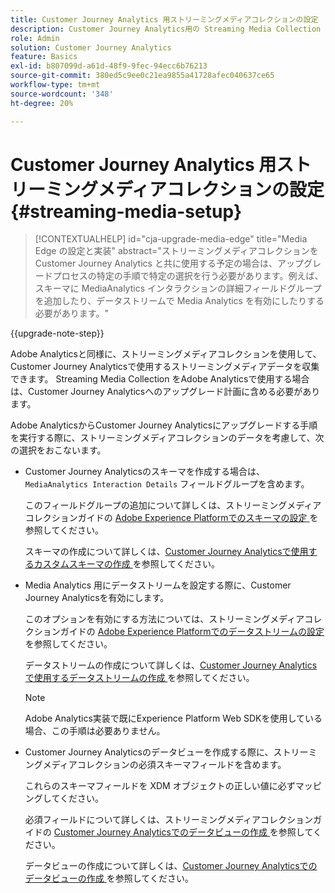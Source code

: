 ```yaml
---
title: Customer Journey Analytics 用ストリーミングメディアコレクションの設定
description: Customer Journey Analytics用の Streaming Media Collection の設定方法について説明します
role: Admin
solution: Customer Journey Analytics
feature: Basics
exl-id: b807099d-a61d-48f9-9fec-94ecc6b76213
source-git-commit: 380ed5c9ee0c21ea9855a41728afec040637ce65
workflow-type: tm+mt
source-wordcount: '348'
ht-degree: 20%

---
```


# Customer Journey Analytics 用ストリーミングメディアコレクションの設定 {#streaming-media-setup}

<!-- markdownlint-disable MD034 -->

>[!CONTEXTUALHELP]
>id="cja-upgrade-media-edge"
>title="Media Edge の設定と実装"
>abstract="ストリーミングメディアコレクションを Customer Journey Analytics と共に使用する予定の場合は、アップグレードプロセスの特定の手順で特定の選択を行う必要があります。例えば、スキーマに MediaAnalytics インタラクションの詳細フィールドグループを追加したり、データストリームで Media Analytics を有効にしたりする必要があります。"

<!-- markdownlint-enable MD034 -->

{{upgrade-note-step}}

Adobe Analyticsと同様に、ストリーミングメディアコレクションを使用して、Customer Journey Analyticsで使用するストリーミングメディアデータを収集できます。 Streaming Media Collection をAdobe Analyticsで使用する場合は、Customer Journey Analyticsへのアップグレード計画に含める必要があります。

Adobe AnalyticsからCustomer Journey Analyticsにアップグレードする手順を実行する際に、ストリーミングメディアコレクションのデータを考慮して、次の選択をおこないます。

* Customer Journey Analyticsのスキーマを作成する場合は、`MediaAnalytics Interaction Details` フィールドグループを含めます。

  このフィールドグループの追加について詳しくは、ストリーミングメディアコレクションガイドの [Adobe Experience Platformでのスキーマの設定 ](https://experienceleague.adobe.com/en/docs/media-analytics/using/implementation/edge-recommended/media-edge-sdk/implementation-edge#set-up-the-schema-in-adobe-experience-platform) を参照してください。

  スキーマの作成について詳しくは、[Customer Journey Analyticsで使用するカスタムスキーマの作成 ](/help/getting-started/cja-upgrade/cja-upgrade-schema-create.md) を参照してください。

* Media Analytics 用にデータストリームを設定する際に、Customer Journey Analyticsを有効にします。

  このオプションを有効にする方法については、ストリーミングメディアコレクションガイドの [Adobe Experience Platformでのデータストリームの設定 ](https://experienceleague.adobe.com/en/docs/media-analytics/using/implementation/edge-recommended/media-edge-sdk/implementation-edge#configure-a-datastream-in-adobe-experience-platform) を参照してください。

  データストリームの作成について詳しくは、[Customer Journey Analyticsで使用するデータストリームの作成 ](/help/getting-started/cja-upgrade/cja-upgrade-datastream.md) を参照してください。

  >[!NOTE]
  >
  >Adobe Analytics実装で既にExperience Platform Web SDKを使用している場合、この手順は必要ありません。

* Customer Journey Analyticsのデータビューを作成する際に、ストリーミングメディアコレクションの必須スキーマフィールドを含めます。

  これらのスキーマフィールドを XDM オブジェクトの正しい値に必ずマッピングしてください。

  必須フィールドについて詳しくは、ストリーミングメディアコレクションガイドの [Customer Journey Analyticsでのデータビューの作成 ](/help/getting-started/cja-upgrade/cja-upgrade-dataview.md) を参照してください。

  データビューの作成について詳しくは、[Customer Journey Analyticsでのデータビューの作成 ](/help/getting-started/cja-upgrade/cja-upgrade-dataview.md) を参照してください。

<!--

------------------

The steps for implementing the Streaming Media Collection in Customer Journey Analytics differ depending on your current Streaming Media Collection implementation in Adobe Analytics. 

Streaming Media Collection can be implemented in Adobe Analytics in either of the following ways:

* [Edge Network implementations for the Streaming Media Collection](#edge-network-implementations)

* [Adobe Analytics-only implementations for the Streaming Media Collection](#adobe-analytics-only-implementations)

For more information about the differences between these implementation methods, see [Implement the Streaming Media Collection](https://experienceleague.adobe.com/en/docs/media-analytics/using/implementation/overview) in the Streaming Media Collection Guide.

## Edge Network implementations for the Streaming Media Collection

If the Streaming Media Collection is [implemented using the Edge Network in your Adobe Analytics implementation](https://experienceleague.adobe.com/en/docs/media-analytics/using/implementation/overview#edge-implementation-methods), this means that some steps that are required to upgrade the Streaming Media Collection to Customer Journey Analytics have already been completed as part of your Adobe Analytics implementation. Following are the completed steps:

* [Set up the schema in Adobe Experience Platform](https://experienceleague.adobe.com/en/docs/media-analytics/using/implementation/edge-recommended/media-edge-sdk/implementation-edge#set-up-the-schema-in-adobe-experience-platform)

* [Create a dataset in Adobe Experience Platform](https://experienceleague.adobe.com/en/docs/media-analytics/using/implementation/edge-recommended/media-edge-sdk/implementation-edge#create-a-dataset-in-adobe-experience-platform)

* [Configure a datastream in Adobe Experience Platform](https://experienceleague.adobe.com/en/docs/media-analytics/using/implementation/edge-recommended/media-edge-sdk/implementation-edge#configure-a-datastream-in-adobe-experience-platform)

The following additional steps need to be completed as part of the upgrade to Customer Journey Analytics:

>[!NOTE]
>
>As you complete the Customer Journey Analytics upgrade steps, make sure you use the schema, dataset, and datastream from your Streaming Media Collection implementation in Adobe Analytics.

* [Create a connection in Customer Journey Analytics](/help/getting-started/cja-upgrade/cja-upgrade-connection.md)

* [Create a data view in Customer Journey Analytics](/help/getting-started/cja-upgrade/cja-upgrade-dataview.md)


## Adobe Analytics-only implementations for the Streaming Media Collection

If the Streaming Media Collection is [implemented using an Adobe Analytics-only implementation in your Adobe Analytics environment](https://experienceleague.adobe.com/en/docs/media-analytics/using/implementation/overview#adobe-analytics-only-implementation-methods), this means that Streaming Media data is not yet going to Edge Network. 

As you create the schema, dataset, datastream, connection, and data view as part of your upgrade from Adobe Analytics to Customer Journey Analytics, make the following selections to account for Streaming Media Collection data:

* When creating the schema for Customer Journey Analytics, include the `MediaAnalytics Interaction Details` field group.

  For more information about adding this field group, see [Set up the schema in Adobe Experience Platform](https://experienceleague.adobe.com/en/docs/media-analytics/using/implementation/edge-recommended/media-edge-sdk/implementation-edge#set-up-the-schema-in-adobe-experience-platform) in the Streaming Media Collection Guide.

  For information about creating the schema, see [Create a custom schema to use with Customer Journey Analytics](/help/getting-started/cja-upgrade/cja-upgrade-schema-create.md).

* When configuring the datastream for Customer Journey Analytics, enable Media Analytics. 

  For more information about enabling this option, see [Configure a datastream in Adobe Experience Platform](https://experienceleague.adobe.com/en/docs/media-analytics/using/implementation/edge-recommended/media-edge-sdk/implementation-edge#configure-a-datastream-in-adobe-experience-platform) in the Streaming Media Collection Guide.

  For information about creating the datastream, see [Create a datastream to use with Customer Journey Analytics](/help/getting-started/cja-upgrade/cja-upgrade-datastream.md).

* When creating a data view for Customer Journey Analytics, include the required schema fields for the Streaming Media Collection.

  Make sure you map these schema fieldds to the correct values in the XDM object.

  For more information about the required fields, see [Create a data view in Customer Journey Analytics](/help/getting-started/cja-upgrade/cja-upgrade-dataview.md) in the Streaming Media Collection Guide.

  For information about creating the data view, see [Create a data view in Customer Journey Analytics](/help/getting-started/cja-upgrade/cja-upgrade-dataview.md).

  -->
